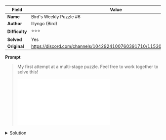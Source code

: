 |Field|Value|
|---|---|
|**Name**|Bird's Weekly Puzzle #6|
|**Author**|Illyngo (Bird)|
|**Difficulty**|⭐️⭐️⭐️|
|**Solved**|Yes|
|**Original**|https://discord.com/channels/1042924100760391710/1153018894005567498|

**Prompt**
> My first attempt at a multi-stage puzzle. Feel free to work together to solve this!
> 
> ![here](../attachments/Birds_Basics.pdf) 

<details>
<summary>Solution</summary>
Since the cipher is multi-staged I strongly suggest you to open the file in question and follow the solutions to each ciphers on the file itself

1. 
	
	```
	DASH1 DOT4 DOT1
	DASH1 DOT4 D0T1
	DASH1 DOT4 DOT1
	```

	can be read in morse as 3 copies of "- .... ." which translate to "THE"

2.
	`11 01 100 ?` can be read in morse as "-- .- -.. ." where "?" has been substituted with the stray "0" in the previous puzzle
	
	Translating this message we get "MADE"

3.
	`5-2 ?? 4-3` can be translated using the Polybius square cipher as "WAS", where "??" has been substituted with the stray "11" from the previous puzzle

4.
	`HNUMJW` can be translated using a Caeser cipher
	
	The key is the stray digit 5 from the previous puzzle

5.
	Each row corresponds to a letter from the military phonetic, thus we can fill the rows with the following words
	
	```
	
	``` 


</details>

